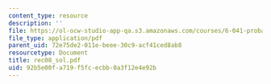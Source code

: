 ```yaml
---
content_type: resource
description: ''
file: https://ol-ocw-studio-app-qa.s3.amazonaws.com/courses/6-041-probabilistic-systems-analysis-and-applied-probability-spring-2006/92b5e00fa719f5fcecbb0a3f12e4e92b_rec08_sol.pdf
file_type: application/pdf
parent_uid: 72e75de2-011e-beee-30c9-acf41ced8ab8
resourcetype: Document
title: rec08_sol.pdf
uid: 92b5e00f-a719-f5fc-ecbb-0a3f12e4e92b
---
```

